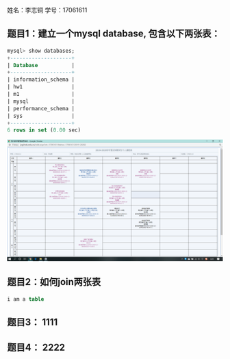 姓名：李志铜
学号：17061611


## 题目1：建立一个mysql database, 包含以下两张表：

```sql
mysql> show databases;
+--------------------+
| Database           |
+--------------------+
| information_schema |
| hw1                |
| m1                 |
| mysql              |
| performance_schema |
| sys                |
+--------------------+
6 rows in set (0.00 sec)

```

![](https://github.com/spicychicken9/mysql-test-1/blob/master/%E8%AF%BE%E8%A1%A8.png)

## 题目2：如何join两张表

```sql
i am a table
```

## 题目3： 1111

## 题目4： 2222
